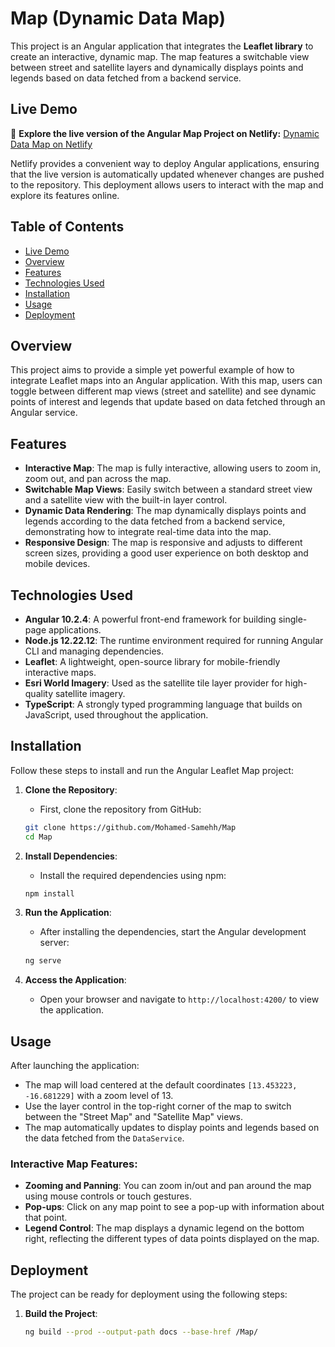 # Map (Dynamic Data Map)

This project is an Angular application that integrates the **Leaflet library** to create an interactive, dynamic map. The map features a switchable view between street and satellite layers and dynamically displays points and legends based on data fetched from a backend service.

## Live Demo

🚀 **Explore the live version of the Angular Map Project on Netlify:** [Dynamic Data Map on Netlify](https://data-mapp.netlify.app/)

Netlify provides a convenient way to deploy Angular applications, ensuring that the live version is automatically updated whenever changes are pushed to the repository. This deployment allows users to interact with the map and explore its features online.

## Table of Contents

- [Live Demo](#live-demo)
- [Overview](#overview)
- [Features](#features)
- [Technologies Used](#technologies-used)
- [Installation](#installation)
- [Usage](#usage)
- [Deployment](#deployment)

## Overview

This project aims to provide a simple yet powerful example of how to integrate Leaflet maps into an Angular application. With this map, users can toggle between different map views (street and satellite) and see dynamic points of interest and legends that update based on data fetched through an Angular service.

## Features

- **Interactive Map**: The map is fully interactive, allowing users to zoom in, zoom out, and pan across the map.
- **Switchable Map Views**: Easily switch between a standard street view and a satellite view with the built-in layer control.
- **Dynamic Data Rendering**: The map dynamically displays points and legends according to the data fetched from a backend service, demonstrating how to integrate real-time data into the map.
- **Responsive Design**: The map is responsive and adjusts to different screen sizes, providing a good user experience on both desktop and mobile devices.

## Technologies Used

- **Angular 10.2.4**: A powerful front-end framework for building single-page applications.
- **Node.js 12.22.12**: The runtime environment required for running Angular CLI and managing dependencies.
- **Leaflet**: A lightweight, open-source library for mobile-friendly interactive maps.
- **Esri World Imagery**: Used as the satellite tile layer provider for high-quality satellite imagery.
- **TypeScript**: A strongly typed programming language that builds on JavaScript, used throughout the application.

## Installation

Follow these steps to install and run the Angular Leaflet Map project:

1. **Clone the Repository**:
    - First, clone the repository from GitHub:
    ```bash
    git clone https://github.com/Mohamed-Samehh/Map
    cd Map
    ```

2. **Install Dependencies**:
    - Install the required dependencies using npm:
    ```bash
    npm install
    ```

3. **Run the Application**:
    - After installing the dependencies, start the Angular development server:
    ```bash
    ng serve
    ```

4. **Access the Application**:
    - Open your browser and navigate to `http://localhost:4200/` to view the application.

## Usage

After launching the application:

- The map will load centered at the default coordinates `[13.453223, -16.681229]` with a zoom level of 13.
- Use the layer control in the top-right corner of the map to switch between the "Street Map" and "Satellite Map" views.
- The map automatically updates to display points and legends based on the data fetched from the `DataService`.

### Interactive Map Features:

- **Zooming and Panning**: You can zoom in/out and pan around the map using mouse controls or touch gestures.
- **Pop-ups**: Click on any map point to see a pop-up with information about that point.
- **Legend Control**: The map displays a dynamic legend on the bottom right, reflecting the different types of data points displayed on the map.

## Deployment

The project can be ready for deployment using the following steps:

1. **Build the Project**:
   ```bash
   ng build --prod --output-path docs --base-href /Map/
